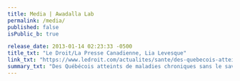 ```yaml
---
title: Media | Awadalla Lab
permalink: /media/
published: false
isPublic_b: true

release_date: 2013-01-14 02:23:33 -0500
title_txt: "Le Droit/La Presse Canadienne, Lia Levesque"
link_txt: "https://www.ledroit.com/actualites/sante/des-quebecois-atteints-de-maladies-chroniques-sans-le-savoir-378f0c2f5de8240819e203a7b6c39417"
summary_txt: "Des Québécois atteints de maladies chroniques sans le savoir"
---
```

